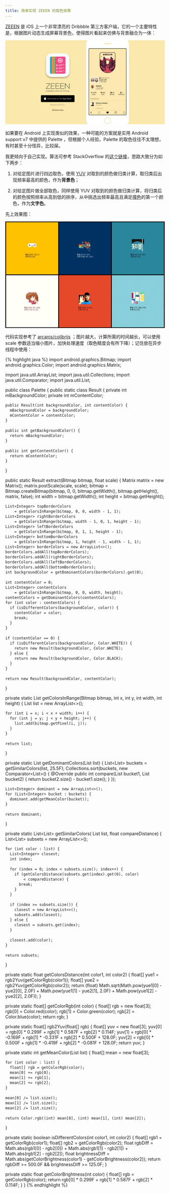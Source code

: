 ```yaml
---
title: 简单实现 ZEEEN 的取色效果
---
```


[ZEEEN](http://superluckyboy.com/zeeen/ "ZEEEN") 是 iOS 上一个非常漂亮的 Dribbble 第三方客户端，它的一个主要特性是，根据图片动态生成屏幕背景色，使得图片看起来仿佛与背景融合为一体：

![ZEEEN](/assets/img/2016-08-18-ZEEEN.png "ZEEEN")

如果要在 Android 上实现类似的效果，一种可能的方案就是实用 Android support v7 中提供的 Palette ，但根据个人经验，Palette 的取色往往不太理想，有时甚至十分怪异，比较屎。

我更倾向于自己实现。算法可参考 StackOverflow 的[这个链接](http://stackoverflow.com/q/13637892/4696820 "How does the algorithm to color the song list in iTunes 11 work? [closed]")，思路大致分为如下两步：

 1. 对给定图片进行四边取色，使用 [YUV](https://zh.wikipedia.org/wiki/YUV "YUV") 对取到的颜色做归类计算，取归类后出现频率最高的颜色，作为**背景色**；

 2. 对给定图片做全部取色，同样使用 YUV 对取到的颜色做归类计算，将归类后的颜色按照频率从高到低的排序，从中挑选出频率最高且满足[撞色](https://www.zhihu.com/question/21160338 "什么是撞色？")的第一个颜色，作为**文字色**。

先上效果图：

![Example](/assets/img/2016-08-18-Example.png "Example")

代码实现参考了 [arcanis/colibrijs](http://arcanis.github.io/colibrijs/demo/ "arcanis/colibrijs") ；图片越大，计算所需的时间越长，可以使用 scale 参数适当缩小图片，加快处理速度（取色精度会有所下降）；记住放在异步线程中使用：

{% highlight java %}
import android.graphics.Bitmap;
import android.graphics.Color;
import android.graphics.Matrix;

import java.util.ArrayList;
import java.util.Collections;
import java.util.Comparator;
import java.util.List;

public class Palette {
  public static class Result {
    private int mBackgroundColor;
    private int mContentColor;

    public Result(int backgroundColor, int contentColor) {
      mBackgroundColor = backgroundColor;
      mContentColor = contentColor;
    }

    public int getBackgroundColor() {
      return mBackgroundColor;
    }

    public int getContentColor() {
      return mContentColor;
    }
  }

  public static Result extract(Bitmap bitmap, float scale) {
    Matrix matrix = new Matrix();
    matrix.postScale(scale, scale);
    bitmap = Bitmap.createBitmap(bitmap, 0, 0,
        bitmap.getWidth(), bitmap.getHeight(), matrix, false);
    int width = bitmap.getWidth();
    int height = bitmap.getHeight();

    List<Integer> topBorderColors
        = getColorsInRange(bitmap, 0, 0, width - 1, 1);
    List<Integer> rightBorderColors
        = getColorsInRange(bitmap, width - 1, 0, 1, height - 1);
    List<Integer> leftBorderColors
        = getColorsInRange(bitmap, 0, 1, 1, height - 1);
    List<Integer> bottomBorderColors
        = getColorsInRange(bitmap, 1, height - 1, width - 1, 1);
    List<Integer> borderColors = new ArrayList<>();
    borderColors.addAll(topBorderColors);
    borderColors.addAll(rightBorderColors);
    borderColors.addAll(leftBorderColors);
    borderColors.addAll(bottomBorderColors);
    int backgroundColor = getDominantColors(borderColors).get(0);

    int contentColor = 0;
    List<Integer> contentColors
        = getColorsInRange(bitmap, 0, 0, width, height);
    contentColors = getDominantColors(contentColors);
    for (int color : contentColors) {
      if (isDifferentColors(backgroundColor, color)) {
        contentColor = color;
        break;
      }
    }

    if (contentColor == 0) {
      if (isDifferentColors(backgroundColor, Color.WHITE)) {
        return new Result(backgroundColor, Color.WHITE);
      } else {
        return new Result(backgroundColor, Color.BLACK);
      }
    }

    return new Result(backgroundColor, contentColor);
  }

  private static List<Integer> getColorsInRange(Bitmap bitmap,
      int x, int y, int width, int height) {
    List<Integer> list = new ArrayList<>();

    for (int i = x; i < x + width; i++) {
      for (int j = y; j < y + height; j++) {
        list.add(bitmap.getPixel(i, j));
      }
    }

    return list;
  }

  private static List<Integer> getDominantColors(List<Integer> list) {
    List<List<Integer>> buckets = getSimilarColors(list, 25.5F);
    Collections.sort(buckets, new Comparator<List<Integer>>() {
      @Override
      public int compare(List<Integer> bucket1,
          List<Integer> bucket2) {
        return bucket2.size() - bucket1.size();
      }
    });

    List<Integer> dominant = new ArrayList<>();
    for (List<Integer> bucket : buckets) {
      dominant.add(getMeanColor(bucket));
    }

    return dominant;
  }

  private static List<List<Integer>> getSimilarColors(
      List<Integer> list, float compareDistance) {
    List<List<Integer>> subsets = new ArrayList<>();

    for (int color : list) {
      List<Integer> closest;
      int index;

      for (index = 0; index < subsets.size(); index++) {
        if (getColorsDistance(subsets.get(index).get(0), color) 
            < compareDistance) {
          break;
        }
      }

      if (index >= subsets.size()) {
        closest = new ArrayList<>();
        subsets.add(closest);
      } else {
        closest = subsets.get(index);
      }

      closest.add(color);
    }

    return subsets;
  }

  private static float getColorsDistance(int color1, int color2) {
    float[] yue1 = rgb2Yuv(getColorRgb(color1));
    float[] yue2 = rgb2Yuv(getColorRgb(color2));
    return (float) Math.sqrt(Math.pow(yue1[0] - yue2[0], 2.0F)
        + Math.pow(yue1[1] - yue2[1], 2.0F)
        + Math.pow(yue1[2] - yue2[2], 2.0F));
  }

  private static float[] getColorRgb(int color) {
    float[] rgb = new float[3];
    rgb[0] = Color.red(color);
    rgb[1] = Color.green(color);
    rgb[2] = Color.blue(color);
    return rgb;
  }

  private static float[] rgb2Yuv(float[] rgb) {
    float[] yuv = new float[3];
    yuv[0] = rgb[0] * 0.299F + rgb[1] * 0.587F + rgb[2] * 0.114F;
    yuv[1] = rgb[0] * -0.169F + rgb[1] * -0.331F + rgb[2] * 0.500F 
        + 128.0F;
    yuv[2] = rgb[0] * 0.500F + rgb[1] * -0.419F + rgb[2] * -0.081F
        + 128.0F;
    return yuv;
  }

  private static int getMeanColor(List<Integer> list) {
    float[] mean = new float[3];

    for (int color : list) {
      float[] rgb = getColorRgb(color);
      mean[0] += rgb[0];
      mean[1] += rgb[1];
      mean[2] += rgb[2];
    }

    mean[0] /= list.size();
    mean[1] /= list.size();
    mean[2] /= list.size();

    return Color.rgb((int) mean[0], (int) mean[1], (int) mean[2]);
  }

  private static boolean isDifferentColors(int color1, int color2) {
    float[] rgb1 = getColorRgb(color1);
    float[] rgb2 = getColorRgb(color2);
    float rgbDiff = Math.abs(rgb1[0] - rgb2[0])
        + Math.abs(rgb1[1] - rgb2[1])
        + Math.abs(rgb1[2] - rgb2[2]);
    float brightnessDiff = Math.abs(getColorBrightness(color1)
        - getColorBrightness(color2));
    return rgbDiff >= 500.0F && brightnessDiff >= 125.0F;
  }

  private static float getColorBrightness(int color) {
    float[] rgb = getColorRgb(color);
    return rgb[0] * 0.299F + rgb[1] * 0.587F + rgb[2] * 0.114F;
  }
} {% endhighlight %}